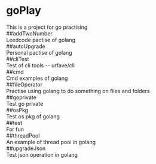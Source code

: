 # goPlay
This is a project for go practising  
##addTwoNumber  
Leedcode pactise of golang  
##autoUpgrade  
Personal pactise of golang  
##cliTest  
Test of cli tools -- urfave/cli  
##cmd  
Cmd examples of golang  
##fileOperator  
Practise using golang to do something on files and folders  
##goprivate  
Test go private   
##osPkg    
Test os pkg of golang  
##test  
For fun  
##threadPool  
An example of thread pooi in golang  
##upgradeJson    
Test json operation in golang  
